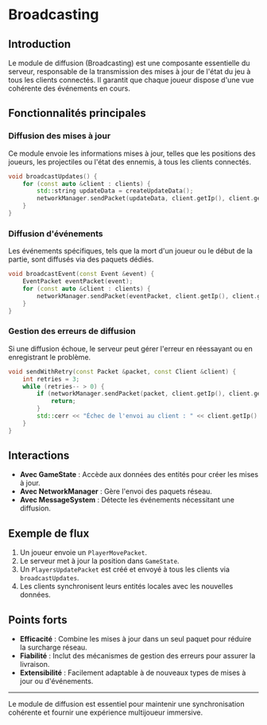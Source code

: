 # Broadcasting

## Introduction

Le module de diffusion (Broadcasting) est une composante essentielle du serveur, responsable de la transmission des mises à jour de l'état du jeu à tous les clients connectés. Il garantit que chaque joueur dispose d'une vue cohérente des événements en cours.

## Fonctionnalités principales

### Diffusion des mises à jour

Ce module envoie les informations mises à jour, telles que les positions des joueurs, les projectiles ou l'état des ennemis, à tous les clients connectés.

```cpp
void broadcastUpdates() {
    for (const auto &client : clients) {
        std::string updateData = createUpdateData();
        networkManager.sendPacket(updateData, client.getIp(), client.getPort());
    }
}
```

### Diffusion d'événements

Les événements spécifiques, tels que la mort d'un joueur ou le début de la partie, sont diffusés via des paquets dédiés.

```cpp
void broadcastEvent(const Event &event) {
    EventPacket eventPacket(event);
    for (const auto &client : clients) {
        networkManager.sendPacket(eventPacket, client.getIp(), client.getPort());
    }
}
```

### Gestion des erreurs de diffusion

Si une diffusion échoue, le serveur peut gérer l'erreur en réessayant ou en enregistrant le problème.

```cpp
void sendWithRetry(const Packet &packet, const Client &client) {
    int retries = 3;
    while (retries-- > 0) {
        if (networkManager.sendPacket(packet, client.getIp(), client.getPort()) == sf::Socket::Done) {
            return;
        }
        std::cerr << "Échec de l'envoi au client : " << client.getIp() << std::endl;
    }
}
```

## Interactions

- **Avec GameState** : Accède aux données des entités pour créer les mises à jour.
- **Avec NetworkManager** : Gère l'envoi des paquets réseau.
- **Avec MessageSystem** : Détecte les événements nécessitant une diffusion.

## Exemple de flux

1. Un joueur envoie un `PlayerMovePacket`.
2. Le serveur met à jour la position dans `GameState`.
3. Un `PlayersUpdatePacket` est créé et envoyé à tous les clients via `broadcastUpdates`.
4. Les clients synchronisent leurs entités locales avec les nouvelles données.

## Points forts

- **Efficacité** : Combine les mises à jour dans un seul paquet pour réduire la surcharge réseau.
- **Fiabilité** : Inclut des mécanismes de gestion des erreurs pour assurer la livraison.
- **Extensibilité** : Facilement adaptable à de nouveaux types de mises à jour ou d'événements.

---

Le module de diffusion est essentiel pour maintenir une synchronisation cohérente et fournir une expérience multijoueur immersive.

 